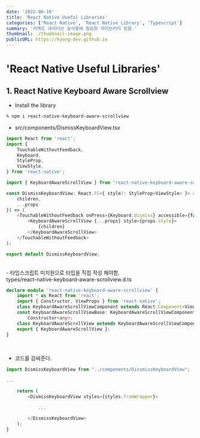 ```yaml
---
date: '2022-06-19'
title: 'React Native Useful Libraries'
categories: ['React Native', 'React Native Library', 'Typescript']
summary: '리액트 네이티브 실사용에 필요한 라이브러리 모음.'
thumbnail: ./thumbnail-image.png
publicURL: https://kyong-dev.github.io
---
```


# 'React Native Useful Libraries'

## 1. React Native Keyboard Aware Scrollview

- Install the library
```bash
% npm i react-native-keyboard-aware-scrollview 
```

- src/components/DismissKeyboardView.tsx
```ts
import React from 'react';
import {
    TouchableWithoutFeedback,
    Keyboard,
    StyleProp,
    ViewStyle,
} from 'react-native';

import { KeyboardAwareScrollView } from "react-native-keyboard-aware-scrollview";

const DismissKeyboardView: React.FC<{ style?: StyleProp<ViewStyle> }> = ({ 
    children, 
    ...props 
}) => (
    <TouchableWithoutFeedback onPress={Keyboard.dismiss} accessible={false}>
        <KeyboardAwareScrollView {...props} style={props.style}>
            {children}
        </KeyboardAwareScrollView>
    </TouchableWithoutFeedback>
);

export default DismissKeyboardView;
```
<br />
- 타입스크립트 미지원으로 타입을 직접 작성 해야함. <br />
types/react-native-keyboard-aware-scrollview.d.ts

```ts
declare module 'react-native-keyboard-aware-scrollview' {
    import * as React from 'react';
    import { Constructor, ViewProps } from 'react-native';
    class KeyboardAwareScrollViewComponent extends React.Component<ViewProps> { }
    const KeyboardAwareScrollViewBase: KeyboardAwareScrollViewComponent &
        Constructor<any>;
    class KeyboardAwareScrollView extends KeyboardAwareScrollViewComponent { }
    export { KeyboardAwareScrollView };
}
```
<br />

- 코드를 감싸준다.

```ts
import DismissKeyboardView from "../components/DissmissKeyboardView";

...

    return (
        <DismissKeyboardView styles={styles.fromWrapper}>

            ...

        </DismissKeyboardView>
    );
}
```